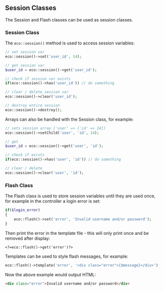## Session Classes
The Session and Flash classes can be used as session classes.

### Session Class
The `eco::session()` method is used to access session variables:
```php
// set session var
eco::session()->set('user_id', 14);

// get session var
$user_id = eco::session()->get('user_id');

// check if session var exists
if(eco::session()->has('user_id')) // do something

// clear / delete session var
eco::session()->clear('user_id');

// destroy entire session
eco::session()->destroy();
```
Arrays can also be handled with the Session class, for example:
```php
// sets session array ['user' => ['id' => 14]]
eco::session()->setChild('user', 'id', 14);

// get
$user_id = eco::session()->get('user', 'id');

// check if exists
if(eco::session()->has('user', 'id')) // do something

// clear / delete
eco::session()->clear('user', 'id');
```

### Flash Class
The Flash class is used to store session variables until they are used once, for example in the controller a login error is set:
```php
if($login_error)
{
    eco::flash()->set('error', 'Invalid username and/or password');
}
```
Then print the error in the template file - this will only print once and be removed after display:
```html+php
<?=eco::flash()->get('error')?>
```
Templates can be used to style flash messages, for example:
```php
eco::flash()->template('error', '<div class="error">{$message}</div>');
```
Now the above example would output HTML:
```html
<div class="error">Invalid username and/or password</div>
```